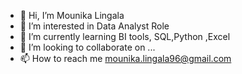 - 👋 Hi, I’m Mounika Lingala
- 👀 I’m interested in Data Analyst Role
- 🌱 I’m currently learning BI tools, SQL,Python ,Excel
- 💞️ I’m looking to collaborate on ...
- 📫 How to reach me mounika.lingala96@gmail.com 

<!---
mlingala/mlingala is a ✨ special ✨ repository because its `README.md` (this file) appears on your GitHub profile.
You can click the Preview link to take a look at your changes.
--->
